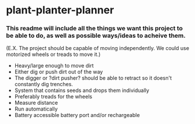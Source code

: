 # plant-planter-planner

### This readme will include all the things we want this project to be able to do, as well as possible ways/ideas to acheive them.
 (E.X. The project should be capable of moving independently. We could use motorized wheels or treads to move it.)
- Heavy/large enough to move dirt
- Either dig or push dirt out of the way
- The digger or ?dirt pusher? should be able to retract so it doesn't constantly dig trenches.
- System that contains seeds and drops them individually
- Preferably treads for the wheels
- Measure distance
- Run automatically
- Battery accessible battery port and/or rechargeable 
